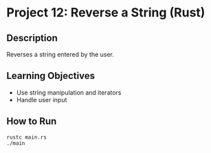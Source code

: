 # Project 12: Reverse a String (Rust)

## Description
Reverses a string entered by the user.

## Learning Objectives
- Use string manipulation and iterators
- Handle user input

## How to Run
```
rustc main.rs
./main
```
